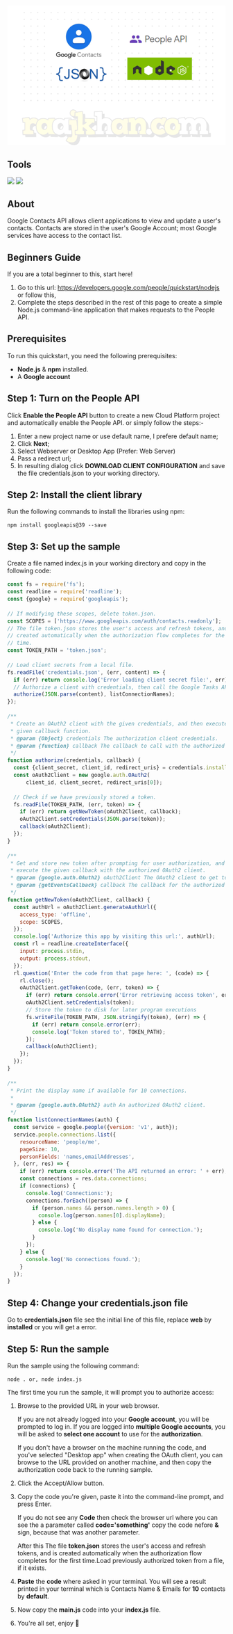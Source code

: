[![Header](export-contacts.png "Header")](http://raajkhan.com/)

## Tools

![](https://img.shields.io/badge/Language-Node.js-informational?style=flat&logo=node.js&logoColor=white&color=2bbc8a)
![](https://img.shields.io/badge/Account-Google-informational?style=flat&logo=google&logoColor=white&color=2bbc8a)

## About
Google Contacts API allows client applications to view and update a user's contacts. Contacts are stored in the user's Google Account; most Google services have access to the contact list.


## Beginners Guide

If you are a total beginner to this, start here!

1. Go to this url: https://developers.google.com/people/quickstart/nodejs or follow this,
2. Complete the steps described in the rest of this page to create a simple Node.js command-line application that makes requests to the People API.

## Prerequisites
To run this quickstart, you need the following prerequisites:

* **Node.js** & **npm** installed.
* A **Google account**

## Step 1: Turn on the People API
Click **Enable the People API** button to create a new Cloud Platform project and automatically enable the People API. or simply follow the steps:-

1. Enter a new project name or use default name, I prefere default name;
2. Click **Next**;
3. Select Webserver or Desktop App (Prefer: Web Server)
4. Pass a redirect url;
5. In resulting dialog click **DOWNLOAD CLIENT CONFIGURATION** and save the file credentials.json to your working directory.



## Step 2: Install the client library
Run the following commands to install the libraries using npm:


```
npm install googleapis@39 --save
```

## Step 3: Set up the sample

Create a file named index.js in your working directory and copy in the following code:

```javascript
const fs = require('fs');
const readline = require('readline');
const {google} = require('googleapis');

// If modifying these scopes, delete token.json.
const SCOPES = ['https://www.googleapis.com/auth/contacts.readonly'];
// The file token.json stores the user's access and refresh tokens, and is
// created automatically when the authorization flow completes for the first
// time.
const TOKEN_PATH = 'token.json';

// Load client secrets from a local file.
fs.readFile('credentials.json', (err, content) => {
  if (err) return console.log('Error loading client secret file:', err);
  // Authorize a client with credentials, then call the Google Tasks API.
  authorize(JSON.parse(content), listConnectionNames);
});

/**
 * Create an OAuth2 client with the given credentials, and then execute the
 * given callback function.
 * @param {Object} credentials The authorization client credentials.
 * @param {function} callback The callback to call with the authorized client.
 */
function authorize(credentials, callback) {
  const {client_secret, client_id, redirect_uris} = credentials.installed;
  const oAuth2Client = new google.auth.OAuth2(
      client_id, client_secret, redirect_uris[0]);

  // Check if we have previously stored a token.
  fs.readFile(TOKEN_PATH, (err, token) => {
    if (err) return getNewToken(oAuth2Client, callback);
    oAuth2Client.setCredentials(JSON.parse(token));
    callback(oAuth2Client);
  });
}

/**
 * Get and store new token after prompting for user authorization, and then
 * execute the given callback with the authorized OAuth2 client.
 * @param {google.auth.OAuth2} oAuth2Client The OAuth2 client to get token for.
 * @param {getEventsCallback} callback The callback for the authorized client.
 */
function getNewToken(oAuth2Client, callback) {
  const authUrl = oAuth2Client.generateAuthUrl({
    access_type: 'offline',
    scope: SCOPES,
  });
  console.log('Authorize this app by visiting this url:', authUrl);
  const rl = readline.createInterface({
    input: process.stdin,
    output: process.stdout,
  });
  rl.question('Enter the code from that page here: ', (code) => {
    rl.close();
    oAuth2Client.getToken(code, (err, token) => {
      if (err) return console.error('Error retrieving access token', err);
      oAuth2Client.setCredentials(token);
      // Store the token to disk for later program executions
      fs.writeFile(TOKEN_PATH, JSON.stringify(token), (err) => {
        if (err) return console.error(err);
        console.log('Token stored to', TOKEN_PATH);
      });
      callback(oAuth2Client);
    });
  });
}

/**
 * Print the display name if available for 10 connections.
 *
 * @param {google.auth.OAuth2} auth An authorized OAuth2 client.
 */
function listConnectionNames(auth) {
  const service = google.people({version: 'v1', auth});
  service.people.connections.list({
    resourceName: 'people/me',
    pageSize: 10,
    personFields: 'names,emailAddresses',
  }, (err, res) => {
    if (err) return console.error('The API returned an error: ' + err);
    const connections = res.data.connections;
    if (connections) {
      console.log('Connections:');
      connections.forEach((person) => {
        if (person.names && person.names.length > 0) {
          console.log(person.names[0].displayName);
        } else {
          console.log('No display name found for connection.');
        }
      });
    } else {
      console.log('No connections found.');
    }
  });
}
```

## Step 4: Change your credentials.json file
Go to **credentials.json** file see the initial line of this file, replace **web** by **installed** or you will get a error.

## Step 5: Run the sample
Run the sample using the following command:
```
node . or, node index.js
```
The first time you run the sample, it will prompt you to authorize access:

1. Browse to the provided URL in your web browser.
    
    If you are not already logged into your **Google account**, you will be prompted to log in. If you are logged into **multiple Google accounts**, you will be asked to **select one account** to use for the **authorization**.

    If you don't have a browser on the machine running the code, and you've selected "Desktop app" when creating the OAuth client, you can browse to the URL provided on another machine, and then copy the authorization code back to the running sample.
    
    
2.  Click the Accept/Allow button.
3.  Copy the code you're given, paste it into the command-line prompt, and press Enter.

    If you do not see any **Code** then check the browser url where you can see the a parameter called **code='something'** copy the code nefore **&** sign, because that was another parameter.
    
    After this The file **token.json** stores the user's access and refresh tokens, and is created automatically when the authorization flow completes for the first time.Load previously authorized token from a file, if it exists.
    
4. **Paste** the **code** where asked in your terminal. You will see a result printed in your terminal which is Contacts Name & Emails for **10** contacts by **default**.

5. Now copy the **main.js** code into your **index.js** file.

6. You're all set, enjoy :rocket:
   